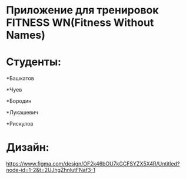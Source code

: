 # Приложение для тренировок FITNESS WN(Fitness Without Names)

# Студенты:

*Башкатов

*Чуев

*Бородин

*Лукашевич

*Рискулов
# Дизайн:
https://www.figma.com/design/OF2k46bOU7kGCFSYZX5X4R/Untitled?node-id=1-2&t=2UJhgZhnlutFNaf3-1
